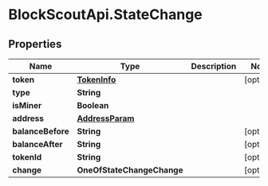 # BlockScoutApi.StateChange

## Properties
Name | Type | Description | Notes
------------ | ------------- | ------------- | -------------
**token** | [**TokenInfo**](TokenInfo.md) |  | [optional] 
**type** | **String** |  | 
**isMiner** | **Boolean** |  | 
**address** | [**AddressParam**](AddressParam.md) |  | 
**balanceBefore** | **String** |  | [optional] 
**balanceAfter** | **String** |  | [optional] 
**tokenId** | **String** |  | [optional] 
**change** | **OneOfStateChangeChange** |  | [optional] 

